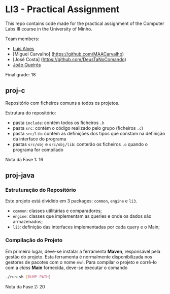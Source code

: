# LI3 - Practical Assignment
This repo contains code made for the practical assignment of the Computer Labs III course in the University of Minho.

Team members:
* [Luís Alves](https://github.com/alves-luis)
* [Miguel Carvalho] (https://github.com/MAACarvalho)
* [José Costa] (https://github.com/DeusTaNoComando)
* [João Queirós](https://github.com/JoaoQueiros)

Final grade: 18

## proj-c

Repositório com ficheiros comuns a todos os projetos.

Estrutura do repositório:

- pasta `include`: contém todos os ficheiros `.h`
- pasta `src`: contém o código realizado pelo grupo (ficheiros `.c`)
- pasta `src/lib`: contém as definições dos tipos que constam na definição da interface do programa
- pastas `src/obj` e `src/obj/lib`: conterão os ficheiros `.o` quando o programa for compilado

Nota da Fase 1: 16

## proj-java

### Estruturação do Repositório
Este projeto está dividido em 3 packages: `common`, `engine` e `li3`.
- `common`: classes utilitárias e comparadores;
- `engine`: classes que implementam as queries e onde os dados são armazenados;
- `li3`: definição das interfaces implementadas por cada query e o Main;


### Compilação do Projeto
Em primeiro lugar, deve-se instalar a ferramenta **Maven**, responsável pela gestão do projeto. 
Esta ferramenta é normalmente disponibilizada nos gestores de pacotes com o nome `mvn`.
Para compilar o projeto e corrê-lo com a *class* **Main** fornecida, deve-se executar o comando

```bash
./run.sh [DUMP_PATH]
```

Nota da Fase 2: 20

